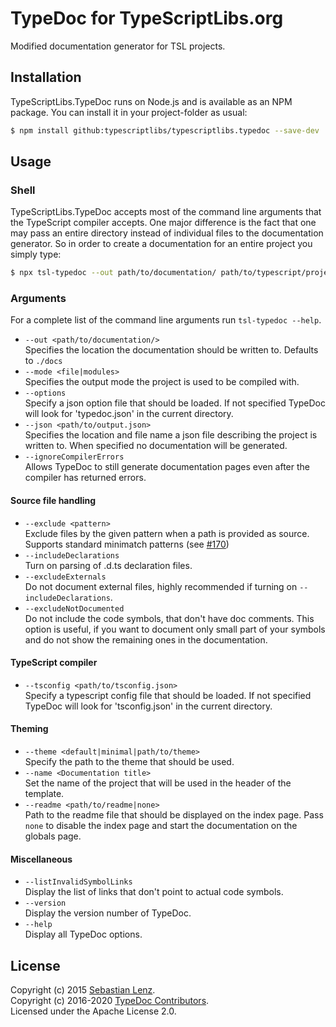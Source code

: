 # TypeDoc for TypeScriptLibs.org

Modified documentation generator for TSL projects.



## Installation

TypeScriptLibs.TypeDoc runs on Node.js and is available as an NPM package. You can install it in your project-folder as
usual:

```bash
$ npm install github:typescriptlibs/typescriptlibs.typedoc --save-dev
```



## Usage


### Shell

TypeScriptLibs.TypeDoc accepts most of the command line arguments that the TypeScript compiler accepts. One major
difference is the fact that one may pass an entire directory instead of individual files to the documentation generator.
So in order to create a documentation for an entire project you simply type:

```bash
$ npx tsl-typedoc --out path/to/documentation/ path/to/typescript/project/
```


### Arguments

For a complete list of the command line arguments run `tsl-typedoc --help`.

* `--out <path/to/documentation/>`<br>
  Specifies the location the documentation should be written to. Defaults to `./docs`
* `--mode <file|modules>`<br>
  Specifies the output mode the project is used to be compiled with.
* `--options`<br>
  Specify a json option file that should be loaded. If not specified TypeDoc will look for 'typedoc.json' in the current
  directory.
* `--json <path/to/output.json>`<br>
  Specifies the location and file name a json file describing the project is written to. When specified no documentation
  will be generated.
* `--ignoreCompilerErrors`<br>
  Allows TypeDoc to still generate documentation pages even after the compiler has returned errors.


#### Source file handling

* `--exclude <pattern>`<br>
  Exclude files by the given pattern when a path is provided as source. Supports standard minimatch patterns
  (see [#170](https://github.com/TypeStrong/typedoc/issues/170))
* `--includeDeclarations`<br>
  Turn on parsing of .d.ts declaration files.
* `--excludeExternals`<br>
  Do not document external files, highly recommended if turning on `--includeDeclarations`.
* `--excludeNotDocumented`<br>
  Do not include the code symbols, that don't have doc comments. This option is useful,
  if you want to document only small part of your symbols and do not show the remaining ones in the documentation.


#### TypeScript compiler

* `--tsconfig <path/to/tsconfig.json>`<br>
  Specify a typescript config file that should be loaded. If not specified TypeDoc will look for 'tsconfig.json' in the
  current directory.


#### Theming

* `--theme <default|minimal|path/to/theme>`<br>
  Specify the path to the theme that should be used.
* `--name <Documentation title>`<br>
  Set the name of the project that will be used in the header of the template.
* `--readme <path/to/readme|none>`<br>
  Path to the readme file that should be displayed on the index page. Pass `none` to disable the index page
  and start the documentation on the globals page.


#### Miscellaneous

* `--listInvalidSymbolLinks`<br>
  Display the list of links that don't point to actual code symbols.
* `--version`<br>
  Display the version number of TypeDoc.
* `--help`<br>
  Display all TypeDoc options.



## License

Copyright (c) 2015 [Sebastian Lenz](https://typedoc.org).<br>
Copyright (c) 2016-2020 [TypeDoc Contributors](https://github.com/TypeStrong/typedoc/graphs/contributors).<br>
Licensed under the Apache License 2.0.
